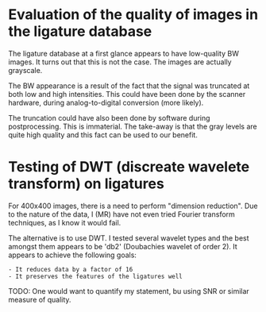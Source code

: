 Evaluation of the quality of images in the ligature database
============================================================

The ligature database at a first glance appears to have low-quality BW
images.  It turns out that this is not the case. The images are
actually grayscale. 

The BW appearance is a result of the fact that the signal was
truncated at both low and high intensities. This could have been done
by the scanner hardware, during analog-to-digital conversion
(more likely). 

The truncation could have also been done by software during
postprocessing. This is immaterial. The take-away is that the gray
levels are quite high quality and this fact can be used to our
benefit.


Testing of DWT (discreate wavelete transform) on ligatures
==========================================================

For 400x400 images, there is a need to perform "dimension
reduction". Due to the nature of the data, I (MR) have not even tried
Fourier transform techniques, as I know it would fail.

The alternative is to use DWT. I tested several wavelet types and the
best amongst them appears to be 'db2' (Doubachies wavelet of order 2).
It appears to achieve the following goals:

	- It reduces data by a factor of 16
	- It preserves the features of the ligatures well

TODO: One would want to quantify my statement, bu using SNR or
similar measure of quality.



